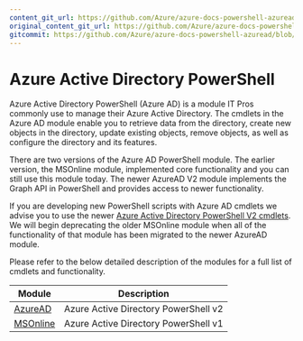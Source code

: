 ```yaml
---
content_git_url: https://github.com/Azure/azure-docs-powershell-azuread/blob/RobdeJong-patch-7/Azure%20AD%20Cmdlets/docs-conceptual/overview.md
original_content_git_url: https://github.com/Azure/azure-docs-powershell-azuread/blob/RobdeJong-patch-7/Azure%20AD%20Cmdlets/docs-conceptual/overview.md
gitcommit: https://github.com/Azure/azure-docs-powershell-azuread/blob/fa3625e3d4a60f5d9fa4c13a267d6b174be76648
---
```

# Azure Active Directory PowerShell

Azure Active Directory PowerShell (Azure AD) is a module IT Pros commonly use to manage their Azure Active Directory. The cmdlets in the Azure AD module enable you to retrieve data from the directory, create new objects in the directory, update existing objects, remove objects, as well as configure the directory and its features.

There are two versions of the Azure AD PowerShell module. The earlier version, the MSOnline module, implemented core functionality and you can still use this module today. The newer AzureAD V2 module implements the Graph API in PowerShell and provides access to newer functionality. 

If you are developing new PowerShell scripts with Azure AD cmdlets we advise you to use the newer [Azure Active Directory PowerShell V2 cmdlets](/powershell/module/azuread?view=azureadps-2.0). We will begin deprecating the older MSOnline module when all of the functionality of that module has been migrated to the newer AzureAD module.

Please refer to the below detailed description of the modules for a full list of cmdlets and functionality.


Module | Description
------ | -----------
[AzureAD](/powershell/module/azuread?view=azureadps-2.0) | Azure Active Directory PowerShell v2
[MSOnline](/powershell/module/msonline?view=azureadps-1.0)| Azure Active Directory PowerShell v1

